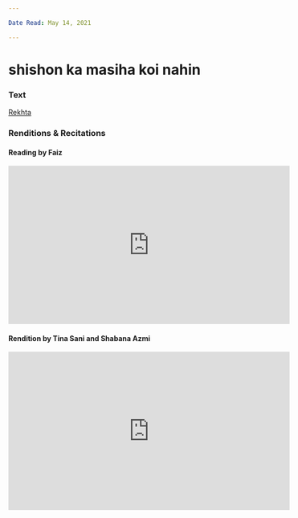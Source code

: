 ```yaml
---

Date Read: May 14, 2021

---
```


# shishon ka masiha koi nahin

### Text
[Rekhta](https://www.rekhta.org/nazms/shiishon-kaa-masiihaa-koii-nahiin-faiz-ahmad-faiz-nazms?lang=ur)

### Renditions & Recitations

#### Reading by Faiz

<iframe width="560" height="315" src="https://www.youtube.com/embed/I_O3CbVhjCQ" title="YouTube video player" frameborder="0" allow="accelerometer; autoplay; clipboard-write; encrypted-media; gyroscope; picture-in-picture" allowfullscreen></iframe>

#### Rendition by Tina Sani and Shabana Azmi

<iframe width="560" height="315" src="https://www.youtube.com/embed/UGodnSazka8" title="YouTube video player" frameborder="0" allow="accelerometer; autoplay; clipboard-write; encrypted-media; gyroscope; picture-in-picture" allowfullscreen></iframe>

